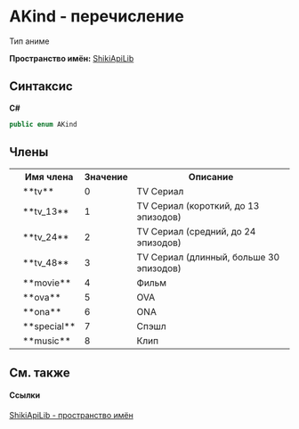 # AKind - перечисление


Тип аниме

**Пространство имён:**&nbsp;<a target="_blank" href="N_ShikiApiLib.md">ShikiApiLib</a>

## Синтаксис

**C#**<br />
``` C#
public enum AKind
```


## Члены
<table>
	<tr>
		<th/>
		<th>Имя члена</th>
		<th>Значение</th>
		<th>Описание</th>
	</tr>
	<tr>
		<td />
		<td target="F:ShikiApiLib.AKind.tv">**tv**</td>
		<td>0</td>
		<td>TV Сериал</td>
	</tr>
	<tr>
		<td />
		<td target="F:ShikiApiLib.AKind.tv_13">**tv_13**</td>
		<td>1</td>
		<td>TV Сериал (короткий, до 13 эпизодов)</td>
	</tr>
	<tr>
		<td />
		<td target="F:ShikiApiLib.AKind.tv_24">**tv_24**</td>
		<td>2</td>
		<td>TV Сериал (средний, до 24 эпизодов)</td>
	</tr>
	<tr>
		<td />
		<td target="F:ShikiApiLib.AKind.tv_48">**tv_48**</td>
		<td>3</td>
		<td>TV Сериал (длинный, больше 30 эпизодов)</td>
	</tr>
	<tr>
		<td />
		<td target="F:ShikiApiLib.AKind.movie">**movie**</td>
		<td>4</td>
		<td>Фильм</td>
	</tr>
	<tr>
		<td />
		<td target="F:ShikiApiLib.AKind.ova">**ova**</td>
		<td>5</td>
		<td>OVA</td>
	</tr>
	<tr>
		<td />
		<td target="F:ShikiApiLib.AKind.ona">**ona**</td>
		<td>6</td>
		<td>ONA</td>
	</tr>
	<tr>
		<td />
		<td target="F:ShikiApiLib.AKind.special">**special**</td>
		<td>7</td>
		<td>Спэшл</td>
	</tr>
	<tr>
		<td />
		<td target="F:ShikiApiLib.AKind.music">**music**</td>
		<td>8</td>
		<td>Клип</td>
	</tr>
</table>

## См. также


#### Ссылки
<a target="_blank" href="N_ShikiApiLib.md">ShikiApiLib - пространство имён</a>
<br />